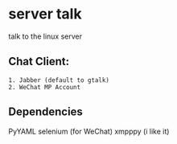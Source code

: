 server talk
===========

talk to the linux server



Chat Client:
------

    1. Jabber (default to gtalk)
    2. WeChat MP Account


Dependencies
-----

PyYAML
selenium (for WeChat)
xmpppy (i like it)
